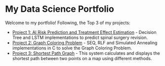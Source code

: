 # My Data Science Portfolio

Welcome to my portfolio! 
Following, the Top 3 of my projects:

- [Project 1: AI Risk Prediction and Treatment Effect Estimation](https://github.com/JuanRugerio/AI_Risk_Prediction_And_Treatment_Effect_Estimation) - Decision Tree and LSTM implementations to predict spinal surgery revision.
- [Project 2: Graph Coloring Problem](https://github.com/JuanRugerio/Graph_Coloring_Problem) - SEQ, RLF and Simulated Annealing implementations in C to solve the Graph Coloring Problem.
- [Project 3: Shortest Path Graph](https://github.com/JuanRugerio/Shortest_Path_Graph) - This system calculates and displays the shortest path between two points on a map using different methods.
